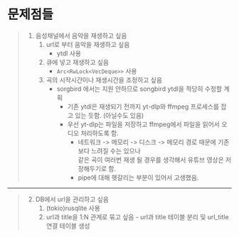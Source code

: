 # 문제점들
> 1. 음성채널에서 음악을 재생하고 싶음
>     1. url로 부터 음악을 재생하고 싶음
>           - ytdl 사용
>     2. 큐에 넣고 재생하고 싶음
>           - `Arc<RwLock<VecDeque>>` 사용
>     3. 곡의 시작시간이나 재생시간을 조정하고 싶음
>           - sorgbird 에서는 지원 안하므로 songbird ytdl을 적당히 수정할 계획
>               - 기존 ytdl은 재생되기 전까지 yt-dlp와 ffmpeg 프로세스를 잡고 있는 듯함. (아닐수도 있음)
>               - 우선 yt-dlp는 파일을 저장하고 ffmpeg에서 파일을 읽어서 오디오 처리하도록 함.
>                   - 네트워크 -> 메모리 -> 디스크 -> 메모리 경로 때문에 기존보다 느려질 수는 있으나<br>같은 곡이 여러번 재생 될 경우를 생각해서 유튜브 영상은 저장해두기로 함.
>                   - pipe에 대해 헷갈리는 부분이 있어서 고생했음.
---
> 2. DB에서 url을 관리하고 싶음
>       1. (tokio)rusqlite 사용
>       2. url과 title을 1:N 관계로 묶고 싶음
>               - url과 title 테이블 분리 및 url_title 연결 테이블 생성